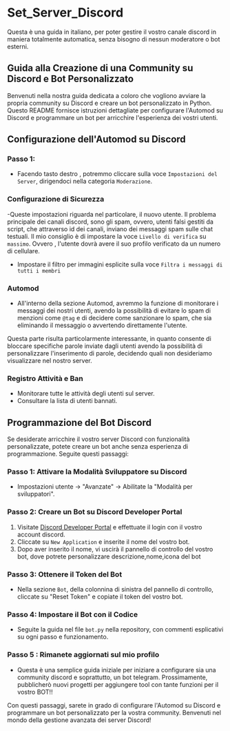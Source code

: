 # Set_Server_Discord
Questa è una guida in italiano, per poter gestire il vostro canale discord in maniera totalmente automatica, senza bisogno di nessun moderatore o bot esterni.

## Guida alla Creazione di una Community su Discord e Bot Personalizzato

Benvenuti nella nostra guida dedicata a coloro che vogliono avviare la propria community su Discord e creare un bot personalizzato in Python. Questo README fornisce istruzioni dettagliate per configurare l'Automod su Discord e programmare un bot per arricchire l'esperienza dei vostri utenti.

## Configurazione dell'Automod su Discord

### Passo 1: 
- Facendo tasto destro , potremmo cliccare sulla voce ` Impostazioni del Server `, dirigendoci nella categoria `Moderazione`.

### Configurazione di Sicurezza

-Queste impostazioni riguarda nel particolare, il nuovo utente. Il problema principale dei canali discord, sono gli spam, ovvero, utenti falsi gestiti da script, che attraverso id dei canali, inviano dei messaggi spam sulle chat testuali. Il mio consiglio è di impostare la voce  `Livello di verifica` su `massimo`. Ovvero , l'utente dovrà avere il suo profilo verificato da un numero di cellulare.

- Impostare il filtro per immagini esplicite sulla voce `Filtra i messaggi di tutti i membri`

### Automod

- All'interno della sezione Automod, avremmo la funzione di monitorare i messaggi dei nostri utenti, avendo la possibilità di evitare lo spam di menzioni come `@tag` e di decidere come sanzionare lo spam, che sia eliminando il messaggio o avvertendo direttamente l'utente.

Questa parte risulta particolarmente interessante, in quanto consente di bloccare specifiche parole inviate dagli utenti avendo la possibilità di personalizzare l'inserimento di parole, decidendo quali non desideriamo visualizzare nel nostro server.

### Registro Attività e Ban

- Monitorare tutte le attività degli utenti sul server.
- Consultare la lista di utenti bannati.

## Programmazione del Bot Discord

Se desiderate arricchire il vostro server Discord con funzionalità personalizzate, potete creare un bot anche senza esperienza di programmazione. Seguite questi passaggi:

### Passo 1: Attivare la Modalità Sviluppatore su Discord

- Impostazioni utente -> "Avanzate" -> Abilitate la "Modalità per sviluppatori".

### Passo 2: Creare un Bot su Discord Developer Portal

1. Visitate [Discord Developer Portal](https://discord.com/developers/applications) e effettuate il login con il vostro account discord.
2. Cliccate su `New Application` e inserite il nome del vostro bot.
3. Dopo aver inserito il nome, vi uscirà il pannello di controllo del vostro bot, dove potrete personalizzare descrizione,nome,icona del bot

### Passo 3: Ottenere il Token del Bot

- Nella sezione `Bot`, della colonnina di sinistra del pannello di controllo, cliccate su "Reset Token" e copiate il token del vostro bot.

### Passo 4: Impostare il Bot con il Codice

- Seguite la guida nel file `bot.py` nella repository, con commenti esplicativi su ogni passo e funzionamento.

### Passo 5 : Rimanete aggiornati sul mio profilo

- Questa è una semplice guida iniziale per iniziare a configurare sia una community discord e soprattutto, un bot telegram. Prossimamente, pubblicherò nuovi progetti per aggiungere tool con tante funzioni per il vostro BOT!!
  
Con questi passaggi, sarete in grado di configurare l'Automod su Discord e programmare un bot personalizzato per la vostra community. Benvenuti nel mondo della gestione avanzata dei server Discord!
